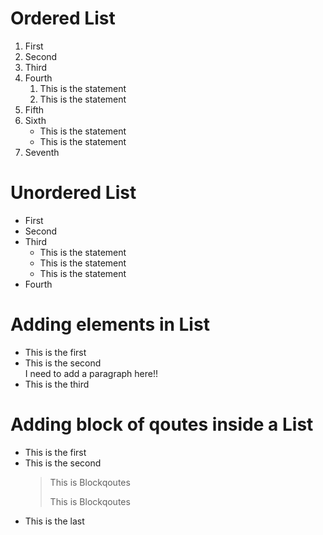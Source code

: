 # Ordered List
1. First
2. Second
3. Third
4. Fourth
    1. This is the statement 
    2. This is the statement
5. Fifth 
6. Sixth
    - This is the statement
    - This is the statement
7. Seventh


# Unordered List
- First
- Second
- Third
  - This is the statement
  - This is the statement
  - This is the statement
- Fourth


# Adding elements in List
* This is the first
* This is the second  
I need to add a paragraph here!!
* This is the third

# Adding block of qoutes inside a List
* This is the first
* This is the second
    > This is Blockqoutes
    >
    > This is Blockqoutes
* This is the last
